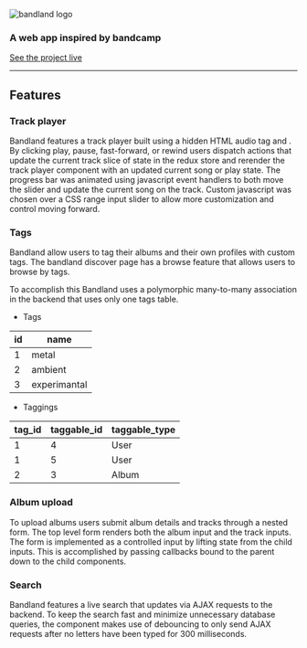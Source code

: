 ![bandland logo](https://svgshare.com/i/5tW.svg')

### A web app inspired by bandcamp

[See the project live](http://www.crm-bandland.com)

---

## Features

### Track player

Bandland features a track player built using a hidden HTML audio tag and . By clicking play, pause, fast-forward, or rewind users dispatch actions that update the current track slice of state in the redux store and rerender the track player component with an updated current song or play state. The progress bar was animated using javascript event handlers to both move the slider and update the current song on the track. Custom javascript was chosen over a CSS range input slider to allow more customization and control moving forward.

### Tags

Bandland allow users to tag their albums and their own profiles with custom tags. The bandland discover page has a browse feature that allows users to browse by tags.



To accomplish this Bandland uses a polymorphic many-to-many association in the backend that uses only one tags table.

* Tags

| id  | name         |
| --  | ------------ |
| 1   | metal        |
| 2   | ambient      |
| 3   | experimantal |

* Taggings

| tag_id    | taggable_id  | taggable_type  |  
| --------- | ------------ | -------------- |
| 1         | 4            | User           |  
| 1         | 5            | User           |  
| 2         | 3            | Album          |   



### Album upload

To upload albums users submit album details and tracks through a nested form. The top level form renders both the album input and the track inputs. The form is implemented as a controlled input by lifting state from the child inputs. This is accomplished by passing callbacks bound to the parent down to the child components.

### Search

Bandland features a live search that updates via AJAX requests to the backend. To keep the search fast and minimize unnecessary database queries, the component makes use of debouncing to only send AJAX requests after no letters have been typed for 300 milliseconds.
